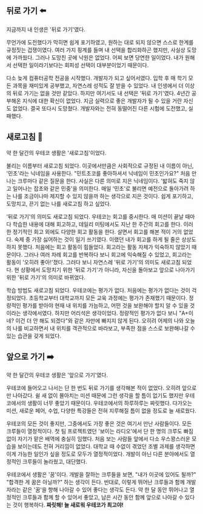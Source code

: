 ## 뒤로 가기 ⬅️

지금까지 내 인생은 '뒤로 가기'였다. 

무언가에 도전했다가 막히면 쉽게 포기하였고, 원하는 대로 되지 않으면 스스로 한계를 규정짓는 겁쟁이였다. 여러 가지 핑계를 들며 내 선택을 합리화하곤 했지만, 사실상 도망에 가까웠다. 그러나 도망친 곳에 낙원은 없었다. 어찌 보면 당연한 일이었다. 내가 원해서 선택한 일이라기보다는 회피성 선택이 대부분이었기 때문이다.

다소 늦게 컴퓨터공학 전공을 시작했다. 개발자가 되고 싶어서였다. 입학 후 매 학기 모든 과목을 재미있게 공부했고, 자연스레 성적도 잘 받을 수 있었다. 내 인생에서 더 이상의 뒤로 가기는 없을 것만 같았다. 하지만 여기서도 내 선택은 '뒤로 가기'였다. 4년간 공부해온 지식에 대한 확신이 없었다. 지금 실력으로 좋은 개발자가 될 수 있을 거란 자신도 없었다. 결국 또다시 도망쳤다. 개발자와는 전혀 동떨어진 다른 시험에 도전했고, 실패했다.

## 새로고침 🔄

약 한 달간의 우테코 생활은 '새로고침'이었다. 

불리는 이름부터 새로고침 되었다. 이곳에서만큼은 사회적으로 규정된 내 이름이 아닌, '민초'라는 닉네임을 사용한다. "민트초코를 좋아하셔서 닉네임이 민초인가요?" 처음 만나는 크루마다 같은 질문을 한다. 사실은 다른 의미로 지은 닉네임이다. '밟혀도 죽지 않고 일어나는 잡초와 같은 민중'을 의미한다. 매일 '민초'로 불리면 예전으로 돌아가려 하는 나를 조금이나마 제지할 수 있지 않을까 하는 생각으로 지은 것이다. 쉽게 포기하고, 도망치고, 끈기 없는 나를 새로고침 하고 싶었다. 

'뒤로 가기'의 의미도 새로고침 되었다. 우테코는 회고를 중시한다. 매 미션이 끝날 때마다 학습한 내용에 대해 회고하고, 데일리 미팅에서도 지난 한 주간의 회고를 한다. 이러한 정기적인 회고 외에도 다양한 회고 활동을 한다. 살면서 회고를 해본 적이 거의 없었다. 숙제 중 가장 싫어하는 것이 일기 쓰기였다. 이랬던 내가 회고를 하게 될 줄은 상상도 하지 못했다. 처음에는 회고 활동이 힘들었다. 회고라는 활동 자체가 익숙하지 않았기 때문이다. 그러나 여러 차례 회고를 반복하다 보니 회고에 익숙해질 수 있었고, 회고라는 활동이 '오히려 좋아!'졌다. 그러다 보니 자연스레 '뒤로 가기'의 의미도 새로고침 되었다. 현 상황에서 도망치기 위한 '뒤로 가기'가 아니라, 자신을 돌아보고 앞으로 나아가기 위한 '뒤로 가기'의 의미로 바뀌었다.

학습 방법도 새로고침 되었다. 우테코에는 평가가 없다. 처음에는 평가가 없다는 것이 걱정되었다. 초등학교부터 대학교까지 모든 교육 과정에는 평가가 존재했기 때문이다. 정량적인 평가를 받아야 현재 내 위치를 가늠하고, 어떤 것을 보완해야 할지 알 수 있을 것이라는 생각에서였다. 하지만 어리석은 생각이었다. 정량적인 평가가 없다 보니 "A+이네? 이건 더 안 해도 되겠다"와 같은 자만에 빠지지 않게 된다. 오히려 어제의 나와 오늘의 나를 비교하면서 내 위치를 객관적으로 바라보고, 부족한 점을 스스로 보완해나갈 수 있는 습관을 갖게 되었다.

## 앞으로 가기 ➡️

약 한 달간의 우테코 생활은 '앞으로 가기'였다. 

우테코에 들어오고 나서는 단 한 번도 뒤로 가기를 생각해본 적이 없었다. 오히려 앞으로만 나아갔다. 쉴 새 없이 몰아치는 미션 때문에 그런 생각을 할 틈이 없기도 했지만 우테코에서의 생활이 너무 좋았기 때문이다. 우테코에서의 하루하루는 짜릿했다. 다가오는 미션, 새로운 페어, 수업, 다양한 특강들은 전혀 지루해질 틈이 없을 정도로 늘 새로웠다.

우테코의 모든 것이 좋지만, 그중에서도 가장 좋은 것은 여기서 만난 사람들이다. 모든 크루들이 열정적이다. 첫 팀 프로젝트였던 '보이는 라디오'에서 단 한 명의 크루도 빠짐없이 자기가 맡은 배역에 충실히 임했다. 처음 보는 사람들 앞에서 다소 우스꽝스러운 모습을 보이는데도 전혀 거리낌이 없었다. 대학교 때 수없이 겪었던 조별 과제를 생각하면 이게 가능한 일인가 싶을 정도로 모두가 열정적이었다. 개발이 아닌 다른 분야에서도 열정적인 크루들이 놀라웠고, 대단했다.

우테코에서 생활은 '꿈'이다. 개발을 잘하는 크루들을 보면, "내가 이곳에 있어도 될까?" "합격한 게 꿈은 아닐까?" 하는 생각이 든다. 반대로, 이렇게 뛰어난 크루들과 함께 개발자라는 같은 '꿈'을 향해 나아갈 수 있어 좋다는 생각도 든다. 약 한 달 동안 뛰어나고 열정적인 크루들과 함께 할 수 있어서 좋았고, 남은 시간 동안 함께 앞으로 나아갈 수 있다는 것이 행복하다. **짜릿해! 늘 새로워 우테코가 최고야!**


